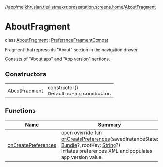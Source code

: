 //[app](../../../index.md)/[me.khruslan.tierlistmaker.presentation.screens.home](../index.md)/[AboutFragment](index.md)

# AboutFragment

class [AboutFragment](index.md) : [PreferenceFragmentCompat](https://developer.android.com/reference/kotlin/androidx/preference/PreferenceFragmentCompat.html)

Fragment that represents &quot;About&quot; section in the navigation drawer.

Consists of &quot;About app&quot; and &quot;App version&quot; sections.

## Constructors

| | |
|---|---|
| [AboutFragment](-about-fragment.md) | constructor()<br>Default no-arg constructor. |

## Functions

| Name | Summary |
|---|---|
| [onCreatePreferences](on-create-preferences.md) | open override fun [onCreatePreferences](on-create-preferences.md)(savedInstanceState: [Bundle](https://developer.android.com/reference/kotlin/android/os/Bundle.html)?, rootKey: [String](https://kotlinlang.org/api/latest/jvm/stdlib/kotlin/-string/index.html)?)<br>Inflates preferences XML and populates app version value. |
